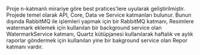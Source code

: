  Proje n-katmanlı mirariye göre best pratices'lere uyularak geliştirilmiştir.
 Projede temel olarak API, Core, Data ve Service katmanları bulunur.
 Bunun dışında RabbitMQ ile işlemleri yapmak için bir RabbitMQ katmanı,
 Resimlere watermark eklemek için kullanılan bir background service olan WatermarkService katmanı,
 Quartz kütüpjanesi kullanılarak haftalık ve aylık raporlar göndermek için kullanılan yine bir bakground service olan Repor katmanı vardır.


